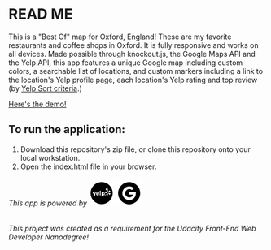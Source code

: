 # READ ME

This is a "Best Of" map for Oxford, England! These are my favorite restaurants and coffee shops in Oxford.
It is fully responsive and works on all devices. Made possible through knockout.js, the Google Maps API and the Yelp API,
this app features a unique Google map including custom colors, a searchable list of locations, and custom markers including a link to the location's Yelp profile page,
each location's Yelp rating and top review (by [Yelp Sort criteria](https://www.quora.com/How-is-the-order-of-Yelp-Sort-determined).)

[Here's the demo!](https://4mber.github.io/Best-Of-Oxford/)

## To run the application:

1. Download this repository's zip file, or clone this repository onto your local workstation.
2. Open the index.html file in your browser.



###### This app is powered by ![alt text](yelp.png "Yelp Logo") ![alt text](google.png "Google Logo")
###### This project was created as a requirement for the Udacity Front-End Web Developer Nanodegree!
